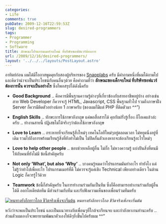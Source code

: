 ```yaml
---
categories:
- Life
comments: true
pubDate: 2009-12-16T22:59:53Z
slug: desired-programmers
tags:
- Programmer
- Programming
- Software
title: ลักษณะโปรแกรมเมอร์จบใหม่ ที่บริษัทซอฟต์แวร์ต้องการ
url: /2009/12/16/desired-programmers/
layout: '../../../layouts/PostLayout.astro'
---
```


อาทิตย์ก่อน ผมได้มีโอกาสพูดคุยกับสองผู้บริหารของ [Snapplabs](http://www.snapplabs.com/) ครับ มีคำถามหนึ่งที่ผมได้ถามไป และคิดว่าน่าจะเป็นประโยชน์กับคนอื่นๆด้วย คือคำถามที่ว่า **ลักษณะของเด็กจบใหม่ ที่บริษัทซอฟแวร์ต้องการนั้น ควรจะเป็นอย่างไร** ซึ่งก็พอสรุปได้ดังนี้ครับ




  * **Good Background** .. คือควรมีพื้นฐานความรู้ต่างๆที่เกี่ยวข้องกับสายอาชีพอยู่บ้าง อย่างเช่นสาย Web Developer ก็ควรจะรู้ HTML, Javascript, CSS พื้นฐานทั่วไป รวมถึงภาษาฝั่ง Server ก็ควรมีติดตัวอย่างน้อย 1 ภาษาครับ (ของผมก็มีแต่ PHP ที่ติดตัวมา ^^”)

  * **English Skills** .. ทักษะการใช้ภาษาอังกฤษ แค่พอสื่อสารได้ คุยกับฝรั่งรู้เรื่อง ก็โอเคแล้วล่ะครับ .. ทำงานสายนี้ ปฏิเสธไม่ได้จริงๆว่าต้องใช้ภาษาอังกฤษ

  * **Love to Learn** .. กระหายที่จะเรียนรู้สิ่งใหม่ๆ เทคโนโลยีใหม่ๆอยู่ตลอดเวลา ไม่หยุดนิ่งอยู่ที่เดิม รวมไปถึงการพร้อมเรียนรู้สิ่งที่ยังทำไม่เป็น ไม่ปิดกั้นตัวเองหากจะต้องเรียนรู้อะไรใหม่ๆ

  * **Love to help other people** .. ชอบช่วยเหลือผู้อื่น ไม่กั๊ก ไม่หวงความรู้ แบ่งปันสิ่งที่ตนมี ให้กับคนที่ยังไม่มี ข้อนี้สำคัญครับ

  * **Not only ‘What’, but also ‘Why’** .. บางคนรู้หมดว่าโปรแกรมมันทำอะไร ทำยังไง แต่ไม่รู้ว่าทำไปเพื่ออะไร โปรแกรมเมอร์ที่ดี ไม่ควรจะรู้แค่เชิง Technical เพียงอย่างเดียว ในด้าน Logic ก็ควรรู้ไว้ด้วย

  * **Teamwork** ข้อนี้ก็สำคัญครับ ในการทำงานร่วมกันเป็นทีม ซึ่งก็คือสามารถทำงานร่วมกับผู้อื่นได้ดี ออกไอเดียต่อทีม มีส่วนร่วมกับทีม และรับฟังความเห็นของเพื่อนร่วมทีมครับ


[![หนทางยังอีกยาวไกล ชีวิตจริงเพิ่งจะเริ่มต้น](https://armno.in.th/wp-content/uploads/2009/12/DSC_2359_thumb.jpg)](https://armno.in.th/wp-content/uploads/2009/12/DSC_2359.jpg)
_หนทางยังอีกยาวไกล ชีวิตจริงเพิ่งจะเริ่มต้น_



หวังว่าจะพอเป็นประโยชน์ และเป็นแนวทางกับเพื่อนๆที่ใกล้จะเรียนจบ และกำลังหางานทำนะครับ .. ส่วนตัวผมเองก็จะพยายามพัฒนาตัวเองให้ดีๆยิ่งขึ้นไปครับผม ^^”
